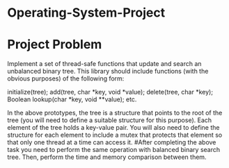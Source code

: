 # Operating-System-Project

# Project Problem
Implement a set of thread-safe functions that update and search an unbalanced binary tree. This library should include functions (with the obvious purposes) of the following form: 


 initialize(tree); 
 add(tree, char *key, void *value); 
 delete(tree, char *key);
 Boolean lookup(char *key, void **value);
 etc. 

In the above prototypes, the tree is a structure that points to the root of the tree (you will need to define a suitable structure for this purpose). Each element of the tree holds a key-value pair. You will also need to define the structure for each element to include a mutex that protects that element so that only one thread at a time can access it. 
#After completing the above task you need to perform the same operation with balanced binary search tree. 
Then, perform the time and memory comparison between them.
